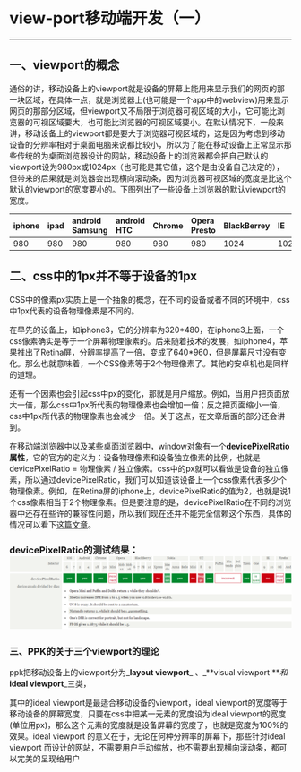 # view-port移动端开发（一）

---

## **一、viewport的概念**

通俗的讲，移动设备上的viewport就是设备的屏幕上能用来显示我们的网页的那一块区域，在具体一点，就是浏览器上\(也可能是一个app中的webview\)用来显示网页的那部分区域，但viewport又不局限于浏览器可视区域的大小，它可能比浏览器的可视区域要大，也可能比浏览器的可视区域要小。在默认情况下，一般来讲，移动设备上的viewport都是要大于浏览器可视区域的，这是因为考虑到移动设备的分辨率相对于桌面电脑来说都比较小，所以为了能在移动设备上正常显示那些传统的为桌面浏览器设计的网站，移动设备上的浏览器都会把自己默认的viewport设为980px或1024px（也可能是其它值，这个是由设备自己决定的），但带来的后果就是浏览器会出现横向滚动条，因为浏览器可视区域的宽度是比这个默认的viewport的宽度要小的。下图列出了一些设备上浏览器的默认viewport的宽度。

| iphone | ipad | android Samsung | android HTC | Chrome | Opera Presto | BlackBerrey | IE |
| :--- | :--- | :--- | :--- | :--- | :--- | :--- | :--- |
| 980 | 980 | 980 | 980 | 980 | 980 | 1024 | 1024 |

## **二、css中的1px并不等于设备的1px**

CSS中的像素px实质上是一个抽象的概念，在不同的设备或者不同的环境中，css中1px代表的设备物理像素是不同的。

在早先的设备上，如iphone3，它的分辨率为320\*480，在iphone3上面，一个css像素确实是等于一个屏幕物理像素的。后来随着技术的发展，如iphone4，苹果推出了Retina屏，分辨率提高了一倍，变成了640\*960，但是屏幕尺寸没有变化。那么也就意味着，一个CSS像素等于2个物理像素了。其他的安卓机也是同样的道理。

还有一个因素也会引起css中px的变化，那就是用户缩放。例如，当用户把页面放大一倍，那么css中1px所代表的物理像素也会增加一倍；反之把页面缩小一倍，css中1px所代表的物理像素也会减少一倍。关于这点，在文章后面的部分还会讲到。

在移动端浏览器中以及某些桌面浏览器中，window对象有一个**devicePixelRatio属性**，它的官方的定义为：设备物理像素和设备独立像素的比例，也就是 devicePixelRatio = 物理像素 / 独立像素。css中的px就可以看做是设备的独立像素，所以通过devicePixelRatio，我们可以知道该设备上一个css像素代表多少个物理像素。例如，在Retina屏的iphone上，devicePixelRatio的值为2，也就是说1个css像素相当于2个物理像素。但是要注意的是，devicePixelRatio在不同的浏览器中还存在些许的兼容性问题，所以我们现在还并不能完全信赖这个东西，具体的情况可以看下[这篇文章](http://www.quirksmode.org/blog/archives/2012/06/devicepixelrati.html)。

### devicePixelRatio的测试结果：![](/assets/300958489622990.png)

### **三、PPK的关于三个viewport的理论**

ppk把移动设备上的viewport分为_**layout viewport**_ 、_**visual viewport  **_和_**ideal viewport**_三类，

其中的ideal viewport是最适合移动设备的viewport，ideal viewport的宽度等于移动设备的屏幕宽度，只要在css中把某一元素的宽度设为ideal viewport的宽度\(单位用px\)，那么这个元素的宽度就是设备屏幕的宽度了，也就是宽度为100%的效果。ideal viewport 的意义在于，无论在何种分辨率的屏幕下，那些针对ideal viewport 而设计的网站，不需要用户手动缩放，也不需要出现横向滚动条，都可以完美的呈现给用户

